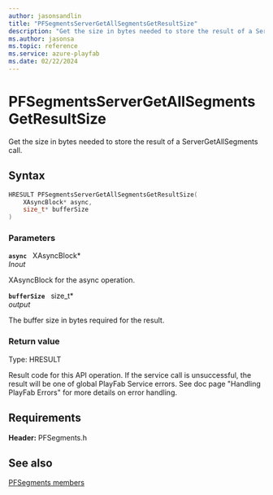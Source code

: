 ```yaml
---
author: jasonsandlin
title: "PFSegmentsServerGetAllSegmentsGetResultSize"
description: "Get the size in bytes needed to store the result of a ServerGetAllSegments call."
ms.author: jasonsa
ms.topic: reference
ms.service: azure-playfab
ms.date: 02/22/2024
---
```


# PFSegmentsServerGetAllSegmentsGetResultSize  

Get the size in bytes needed to store the result of a ServerGetAllSegments call.  

## Syntax  
  
```cpp
HRESULT PFSegmentsServerGetAllSegmentsGetResultSize(  
    XAsyncBlock* async,  
    size_t* bufferSize  
)  
```  
  
### Parameters  
  
**`async`** &nbsp; XAsyncBlock*  
*_Inout_*  
  
XAsyncBlock for the async operation.  
  
**`bufferSize`** &nbsp; size_t*  
*output*  
  
The buffer size in bytes required for the result.  
  
  
### Return value
Type: HRESULT
  
Result code for this API operation. If the service call is unsuccessful, the result will be one of global PlayFab Service errors. See doc page "Handling PlayFab Errors" for more details on error handling.
  
  
## Requirements  
  
**Header:** PFSegments.h
  
## See also  
[PFSegments members](../pfsegments_members.md)  

  
  
